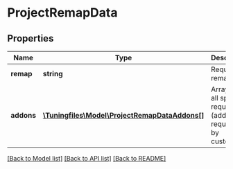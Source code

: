 # ProjectRemapData

## Properties
Name | Type | Description | Notes
------------ | ------------- | ------------- | -------------
**remap** | **string** | Requested remap. | [optional] 
**addons** | [**\Tuningfiles\Model\ProjectRemapDataAddons[]**](ProjectRemapDataAddons.md) | Array with all special requests (addons), requested by customer. | [optional] 

[[Back to Model list]](../../README.md#documentation-for-models) [[Back to API list]](../../README.md#documentation-for-api-endpoints) [[Back to README]](../../README.md)

